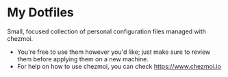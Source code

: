 # My Dotfiles

Small, focused collection of personal configuration files managed with chezmoi.

- You're free to use them however you'd like; just make sure to review them before applying them on a new machine.
- For help on how to use chezmoi, you can check <https://www.chezmoi.io>
